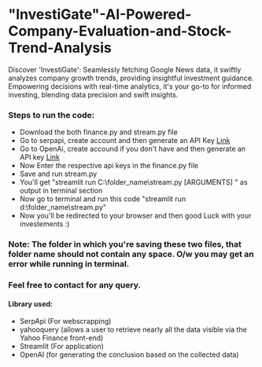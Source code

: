 # "InvestiGate"-AI-Powered-Company-Evaluation-and-Stock-Trend-Analysis
Discover 'InvestiGate': Seamlessly fetching Google News data, it swiftly analyzes company growth trends, providing insightful investment guidance. Empowering decisions with real-time analytics, it's your go-to for informed investing, blending data precision and swift insights.


### Steps to run the code:
* Download the both finance.py and stream.py file
* Go to serpapi, create account and then generate an API Key [Link](https://serpapi.com/manage-api-key)
* Go to OpenAi, create accound if you don't have and then generate an API key [Link](https://platform.openai.com/api-keys)
* Now Enter the respective api keys in the finance.py file
* Save and run stream.py
* You'll get "streamlit run C:\folder_name\stream.py [ARGUMENTS] " as output in terminal section
* Now go to terminal and run this code "streamlit run d:\folder_name\stream.py"
* Now you'll be redirected to your browser and then good Luck with your investements :)


### Note: The folder in which you're saving these two files, that folder name should not contain any space. O/w you may get an error while running in terminal. 
### Feel free to contact for any query.

#### Library used:
* SerpApi (For webscrapping)
* yahooquery (allows a user to retrieve nearly all the data visible via the Yahoo Finance front-end)
* Streamlit (For application)
* OpenAI (for generating the conclusion based on the collected data)

